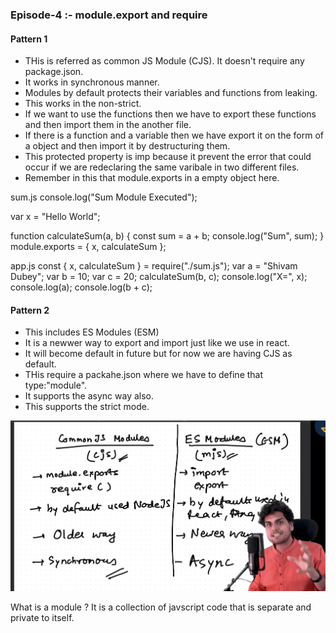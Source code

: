 ### Episode-4 :- module.export and require

#### Pattern 1 

- THis is referred as common JS Module (CJS). It doesn't require any package.json.
- It works in synchronous manner.
- Modules by default protects their variables and functions from leaking.
- This works in the non-strict.
- If we want to use the functions then we have to export these functions and then import them in the another file.
- If there is a function and a variable then we have export it on the form of a object and then import it by destructuring them.
- This protected property is imp because it prevent the error that could occur if we are redeclaring the same varibale in two different files.
- Remember in this that module.exports in a empty object here.


sum.js
console.log("Sum Module Executed");

var x = "Hello World";

function calculateSum(a, b) {
  const sum = a + b;
  console.log("Sum", sum);
}
module.exports = { x, calculateSum };

app.js
const { x, calculateSum } = require("./sum.js");
var a = "Shivam Dubey";
var b = 10;
var c = 20;
calculateSum(b, c);
console.log("X=", x);
console.log(a);
console.log(b + c);

#### Pattern 2

- This includes ES Modules (ESM) 
- It is a newwer way to export and import just like we use in react.
- It will become default in future but for now we are having CJS as default.
- THis require a packahe.json where we have to define that type:"module".
- It supports the async way also.
- This supports the strict mode.

![alt text](image-1.png)


What is a module ?
It is a collection of javscript code that is separate and private to itself.



